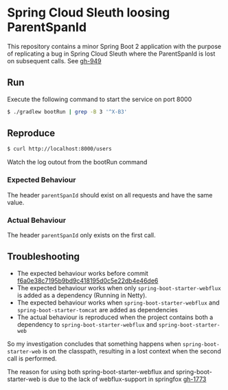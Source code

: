 # Spring Cloud Sleuth loosing ParentSpanId

This repository contains a minor Spring Boot 2 application with the purpose of replicating a bug in Spring Cloud Sleuth
where the ParentSpanId is lost on subsequent calls. See [gh-949](https://github.com/spring-cloud/spring-cloud-sleuth/issues/949)

## Run
Execute the following command to start the service on port 8000

```bash
$ ./gradlew bootRun | grep -B 3 '^X-B3'
```

## Reproduce

```bash
$ curl http://localhost:8000/users
```
Watch the log outout from the bootRun command

### Expected Behaviour
The header `parentSpanId` should exist on all requests and have the same value.

### Actual Behaviour
The header `parentSpanId` only exists on the first call. 

## Troubleshooting

* The expected behaviour works before commit [f6a0e38c7195b9bd9c418195d0c5e22db4e46de6](https://github.com/spring-cloud/spring-cloud-sleuth/commit/f6a0e38c7195b9bd9c418195d0c5e22db4e46de6)
* The expected behaviour works when only `spring-boot-starter-webflux` is added as a dependency (Running in Netty).
* The expected behaviour works when `spring-boot-starter-webflux` and `spring-boot-starter-tomcat` are added as dependencies
* The actual behaviour is reproduced when the project contains both a dependency to `spring-boot-starter-webflux` and `spring-boot-starter-web`

So my investigation concludes that something happens when `spring-boot-starter-web` is on the classpath, resulting in a lost context when the second call is performed.

The reason for using both spring-boot-starter-webflux and spring-boot-starter-web is due to the lack of webflux-support in  springfox [gh-1773](https://github.com/springfox/springfox/issues/1773)

